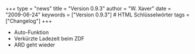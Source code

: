 +++
type = "news"
title = "Version 0.9.3"
author = "W. Xaver"
date = "2009-06-24"
keywords = ["Version 0.9.3"] # HTML Schlüsselwörter
tags = ["Changelog"]
+++

- Auto-Funktion
- Verkürzte Ladezeit beim ZDF
- ARD geht wieder
<!--more-->
